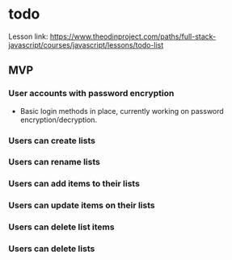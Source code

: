 # todo

Lesson link: https://www.theodinproject.com/paths/full-stack-javascript/courses/javascript/lessons/todo-list

## MVP

### User accounts with password encryption

- Basic login methods in place, currently working on password encryption/decryption.

### Users can create lists

### Users can rename lists

### Users can add items to their lists

### Users can update items on their lists

### Users can delete list items

### Users can delete lists
